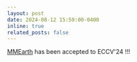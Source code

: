 ```yaml
---
layout: post
date: 2024-08-12 15:59:00-0400
inline: true
related_posts: false
---
```


[MMEarth](https://vishalned.github.io/mmearth/) has been accepted to ECCV'24 !!!
